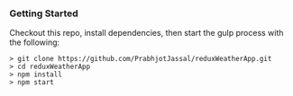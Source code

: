 ### Getting Started

Checkout this repo, install dependencies, then start the gulp process with the following:

```
> git clone https://github.com/PrabhjotJassal/reduxWeatherApp.git
> cd reduxWeatherApp
> npm install
> npm start
```
